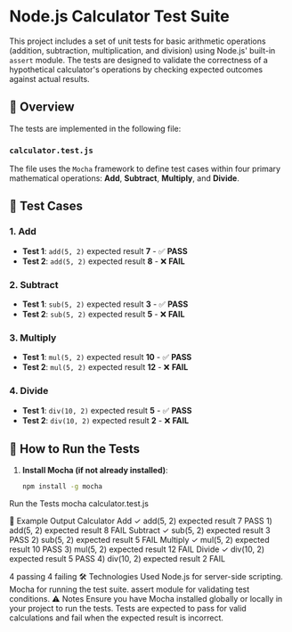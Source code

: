 # Node.js Calculator Test Suite

This project includes a set of unit tests for basic arithmetic operations (addition, subtraction, multiplication, and division) using Node.js' built-in `assert` module. The tests are designed to validate the correctness of a hypothetical calculator's operations by checking expected outcomes against actual results.

## 📂 Overview

The tests are implemented in the following file:

### `calculator.test.js`

The file uses the `Mocha` framework to define test cases within four primary mathematical operations: **Add**, **Subtract**, **Multiply**, and **Divide**.

## 🧪 Test Cases

### 1. **Add**
- **Test 1**: `add(5, 2)` expected result **7** - ✅ **PASS**
- **Test 2**: `add(5, 2)` expected result **8** - ❌ **FAIL**

### 2. **Subtract**
- **Test 1**: `sub(5, 2)` expected result **3** - ✅ **PASS**
- **Test 2**: `sub(5, 2)` expected result **5** - ❌ **FAIL**

### 3. **Multiply**
- **Test 1**: `mul(5, 2)` expected result **10** - ✅ **PASS**
- **Test 2**: `mul(5, 2)` expected result **12** - ❌ **FAIL**

### 4. **Divide**
- **Test 1**: `div(10, 2)` expected result **5** - ✅ **PASS**
- **Test 2**: `div(10, 2)` expected result **2** - ❌ **FAIL**

## 🚀 How to Run the Tests

1. **Install Mocha (if not already installed)**:
   ```bash
   npm install -g mocha

Run the Tests
mocha calculator.test.js

📄 Example Output
  Calculator
    Add
      ✓ add(5, 2) expected result 7 PASS
      1) add(5, 2) expected result 8 FAIL
    Subtract
      ✓ sub(5, 2) expected result 3 PASS
      2) sub(5, 2) expected result 5 FAIL
    Multiply
      ✓ mul(5, 2) expected result 10 PASS
      3) mul(5, 2) expected result 12 FAIL
    Divide
      ✓ div(10, 2) expected result 5 PASS
      4) div(10, 2) expected result 2 FAIL

  4 passing
  4 failing
🛠️ Technologies Used
Node.js for server-side scripting.
Mocha for running the test suite.
assert module for validating test conditions.
⚠️ Notes
Ensure you have Mocha installed globally or locally in your project to run the tests.
Tests are expected to pass for valid calculations and fail when the expected result is incorrect.
